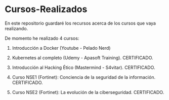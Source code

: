 # Cursos-Realizados

En este repositorio guardaré los recursos acerca de los cursos que vaya realizando.

De momento he realizado 4 cursos:

1. Introducción a Docker (Youtube - Pelado Nerd)

2. Kubernetes al completo (Udemy - Apasoft Training). CERTIFICADO.

3. Introducción al Hacking Ético (Mastermind - S4vitar). CERTIFICADO.

4. Curso NSE1 (Fortinet): Conciencia de la seguridad de la información. CERTIFICADO.

5. Curso NSE2 (Fortinet): La evolución de la ciberseguridad. CERTIFICADO.
